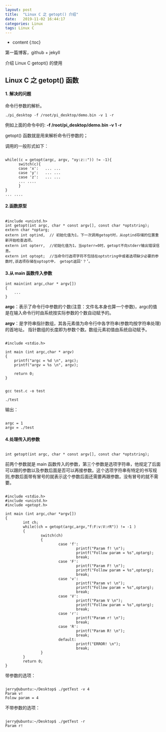 ```yaml
---
layout: post
title:  "Linux C 之 getopt() 介绍"
date:   2019-11-02 16:44:17
categories: Linux
tags: Linux C
---
```


* content
{:toc}

第一篇博客，github + jekyll

介绍 Linux C getopt() 的使用





## Linux C 之 getopt() 函数


#### 1. 解决的问题 

命令行参数的解析。

```
./pi_desktop -f /root/pi_desktop/demo.bin -v 1 -r

```

例如上面的命令中的:  **-f /root/pi_desktop/demo.bin -v 1 -r** 

getopt() 函数就是用来解析命令行参数的；

调用的一般形式如下：

```

while((c = getopt(argc, argv, "xy:z::")) != -1){
      switch(c){
      case 'x':   ... ...
      case 'y':   ... ...
      case 'z':   ... ...
      ... ....
      }
}
... ....

```

#### 2.函数原型

```

#include <unistd.h>
int getopt(int argc, char * const argv[], const char *optstring);
extern char *optarg; 
extern int optind,  // 初始化值为1，下一次调用getopt时，从optind存储的位置重新开始检查选项。 
extern int opterr,  //初始化值为1，当opterr=0时，getopt不向stderr输出错误信息。
extern int optopt;  //当命令行选项字符不包括在optstring中或者选项缺少必要的参数时,该选项存储在optopt中， getopt返回'？’。

```

#### 3.从 main 函数传入参数

```
int main(int argc,char * argv[])
{
    ...
}

```

**argc**：表示了命令行中参数的个数(注意：文件名本身也算一个参数)，argc的值是在输入命令行时由系统按实际参数的个数自动赋予的。

**argv**：是字符串指针数组，其各元素值为命令行中各字符串(参数均按字符串处理)的首地址。 指针数组的长度即为参数个数。数组元素初值由系统自动赋予。

```

#include <stdio.h>

int main (int argc,char * argv)
{
    printf("argc = %d \n", argc);
    printf("argv = %s \n", argv);
    
    return 0;
}

```
```

gcc test.c -o test

```
```
./test

```

输出：

```

argc = 1
argv = ./test

```

#### 4.处理传入的参数

```

int getopt(int argc, char * const argv[], const char *optstring);

```

前两个参数就是 main 函数传入的参数，第三个参数是选项字符串，他规定了后面可以跟的参数以及参数后面是否可以再接参数。这个选项字符串有特定的书写规则,参数后面带有冒号的就表示这个参数后面还需要再跟参数。没有冒号的就不需要。

```

#include <stdio.h>
#include <unistd.h>
#include <getopt.h>

int main (int argc,char *argv[])
{
        int ch;
        while((ch = getopt(argc,argv,"f:F:v:V:rR")) != -1 )
        {
                switch(ch)
                {
                        case 'f':
                                printf("Param f! \n");
                                printf("Follow param = %s",optarg);
                                break;
                        case 'F':
                                printf("Param F! \n");
                                printf("Follow param = %s",optarg);
                                break;
                        case 'v':
                                printf("Param v! \n");
                                printf("Follow param = %s",optarg);
                                break;
                        case 'V':
                                printf("Param V \n");
                                printf("Follow param = %s",optarg);
                                break;
                        case 'r':
                                printf("Param r! \n");
                                break;
                        case 'R':
                                printf("Param R! \n");
                                break;
                        default:
                                printf("ERROR! \n");
                                break;
                }
        }
        return 0;
}

```

带参数的选项：

```

jerry@ubuntu:~/Desktop$ ./getTest -v 4
Param v! 
Folow param = 4

```

不带参数的选项：

```

jerry@ubuntu:~/Desktop$ ./getTest -r
Param r! 

```